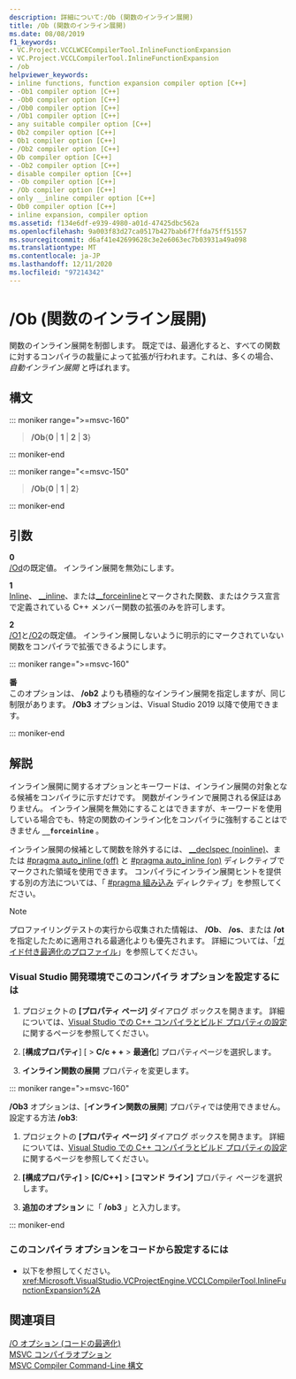 ```yaml
---
description: 詳細について:/Ob (関数のインライン展開)
title: /Ob (関数のインライン展開)
ms.date: 08/08/2019
f1_keywords:
- VC.Project.VCCLWCECompilerTool.InlineFunctionExpansion
- VC.Project.VCCLCompilerTool.InlineFunctionExpansion
- /ob
helpviewer_keywords:
- inline functions, function expansion compiler option [C++]
- -Ob1 compiler option [C++]
- -Ob0 compiler option [C++]
- /Ob0 compiler option [C++]
- /Ob1 compiler option [C++]
- any suitable compiler option [C++]
- Ob2 compiler option [C++]
- Ob1 compiler option [C++]
- /Ob2 compiler option [C++]
- Ob compiler option [C++]
- -Ob2 compiler option [C++]
- disable compiler option [C++]
- -Ob compiler option [C++]
- /Ob compiler option [C++]
- only __inline compiler option [C++]
- Ob0 compiler option [C++]
- inline expansion, compiler option
ms.assetid: f134e6df-e939-4980-a01d-47425dbc562a
ms.openlocfilehash: 9a003f83d27ca0517b427bab6f7ffda75ff51557
ms.sourcegitcommit: d6af41e42699628c3e2e6063ec7b03931a49a098
ms.translationtype: MT
ms.contentlocale: ja-JP
ms.lasthandoff: 12/11/2020
ms.locfileid: "97214342"
---
```

# <a name="ob-inline-function-expansion"></a>/Ob (関数のインライン展開)

関数のインライン展開を制御します。 既定では、最適化すると、すべての関数に対するコンパイラの裁量によって拡張が行われます。これは、多くの場合、 *自動インライン展開* と呼ばれます。

## <a name="syntax"></a>構文

::: moniker range=">=msvc-160"

> **/Ob**{**0** | **1** | **2** | **3**}

::: moniker-end

::: moniker range="<=msvc-150"

> **/Ob**{**0** | **1** | **2**}

::: moniker-end

## <a name="arguments"></a>引数

**0**\
[/Od](od-disable-debug.md)の既定値。 インライン展開を無効にします。

**1**\
[Inline](../../cpp/inline-functions-cpp.md)、 [__inline](../../cpp/inline-functions-cpp.md)、または[__forceinline](../../cpp/inline-functions-cpp.md)とマークされた関数、またはクラス宣言で定義されている C++ メンバー関数の拡張のみを許可します。

**2**\
[/O1](o1-o2-minimize-size-maximize-speed.md)と[/O2](o1-o2-minimize-size-maximize-speed.md)の既定値。 インライン展開しないように明示的にマークされていない関数をコンパイラで拡張できるようにします。

::: moniker range=">=msvc-160"

**番**\
このオプションは、 **/ob2** よりも積極的なインライン展開を指定しますが、同じ制限があります。 **/Ob3** オプションは、Visual Studio 2019 以降で使用できます。

::: moniker-end

## <a name="remarks"></a>解説

インライン展開に関するオプションとキーワードは、インライン展開の対象となる候補をコンパイラに示すだけです。 関数がインラインで展開される保証はありません。 インライン展開を無効にすることはできますが、キーワードを使用している場合でも、特定の関数のインライン化をコンパイラに強制することはできません **`__forceinline`** 。

インライン展開の候補として関数を除外するには、 [__declspec (noinline)](../../cpp/noinline.md)、または [#pragma auto_inline (off)](../../preprocessor/auto-inline.md) と [#pragma auto_inline (on)](../../preprocessor/auto-inline.md) ディレクティブでマークされた領域を使用できます。 コンパイラにインライン展開ヒントを提供する別の方法については、「 [#pragma 組み込み](../../preprocessor/intrinsic.md) ディレクティブ」を参照してください。

> [!NOTE]
> プロファイリングテストの実行から収集された情報は、 **/Ob**、 **/os**、または **/ot** を指定したために適用される最適化よりも優先されます。 詳細については、「[ガイド付き最適化のプロファイル](../profile-guided-optimizations.md)」を参照してください。

### <a name="to-set-this-compiler-option-in-the-visual-studio-development-environment"></a>Visual Studio 開発環境でこのコンパイラ オプションを設定するには

1. プロジェクトの **[プロパティ ページ]** ダイアログ ボックスを開きます。 詳細については、[Visual Studio での C++ コンパイラとビルド プロパティの設定](../working-with-project-properties.md)に関するページを参照してください。

1. [**構成プロパティ**] [  >  **C/c + +**  >  **最適化**] プロパティページを選択します。

1. **インライン関数の展開** プロパティを変更します。

::: moniker range=">=msvc-160"

**/Ob3** オプションは、[**インライン関数の展開**] プロパティでは使用できません。 設定する方法 **/ob3**:

1. プロジェクトの **[プロパティ ページ]** ダイアログ ボックスを開きます。 詳細については、[Visual Studio での C++ コンパイラとビルド プロパティの設定](../working-with-project-properties.md)に関するページを参照してください。

1. **[構成プロパティ]** > **[C/C++]** > **[コマンド ライン]** プロパティ ページを選択します。

1. **追加のオプション** に「 **/ob3** 」と入力します。

::: moniker-end

### <a name="to-set-this-compiler-option-programmatically"></a>このコンパイラ オプションをコードから設定するには

- 以下を参照してください。<xref:Microsoft.VisualStudio.VCProjectEngine.VCCLCompilerTool.InlineFunctionExpansion%2A>

## <a name="see-also"></a>関連項目

[/O オプション (コードの最適化)](o-options-optimize-code.md)\
[MSVC コンパイラオプション](compiler-options.md)\
[MSVC Compiler Command-Line 構文](compiler-command-line-syntax.md)
